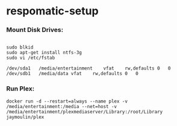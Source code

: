 # respomatic-setup

### Mount Disk Drives:

```

sudo blkid
sudo apt-get install ntfs-3g
sudo vi /etc/fstab

/dev/sda1	/media/entertainment	vfat	rw,defaults	0	0
/dev/sdb1	/media/data	vfat	rw,defaults	0	0
```

### Run Plex:

```
docker run -d --restart=always --name plex -v /media/entertainment:/media --net=host -v /media/entertainment/plexmediaserver/Library:/root/Library jaymoulin/plex

```
